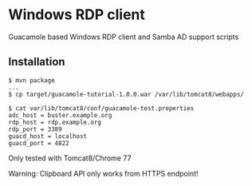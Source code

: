 # Windows RDP client

Guacamole based Windows RDP client and Samba AD support scripts

## Installation
```
$ mvn package
...
$ cp target/guacamole-tutorial-1.0.0.war /var/lib/tomcat8/webapps/

$ cat var/lib/tomcat8/conf/guacamole-test.properties
adc_host = buster.example.org
rdp_host = rdp.example.org
rdp_port = 3389
guacd_host = localhost
guacd_port = 4822
```

Only tested with Tomcat8/Chrome 77

Warning: Clipboard API only works from HTTPS endpoint!
